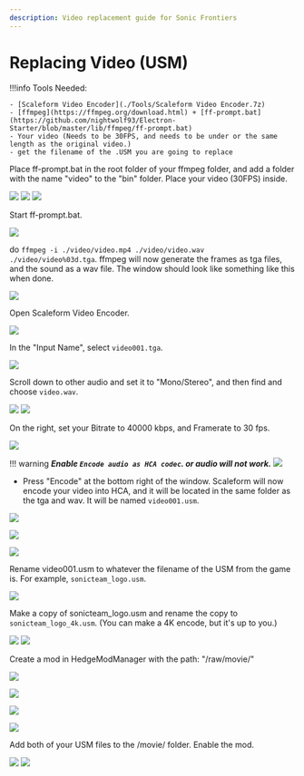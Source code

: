 ```yaml
---
description: Video replacement guide for Sonic Frontiers
---
```

# Replacing Video (USM)
!!!info
 Tools Needed:
 
    - [Scaleform Video Encoder](./Tools/Scaleform Video Encoder.7z)
    - [ffmpeg](https://ffmpeg.org/download.html) + [ff-prompt.bat](https://github.com/nightwolf93/Electron-Starter/blob/master/lib/ffmpeg/ff-prompt.bat) 
    - Your video (Needs to be 30FPS, and needs to be under or the same length as the original video.)
    - get the filename of the .USM you are going to replace
 
   Place ff-prompt.bat in the root folder of your ffmpeg folder, and add a folder with the name "video" to the "bin" folder. Place your video (30FPS) inside.
  
  ![](./assets/explorer_YNB0YXSzBQ.png)
  ![](./assets/explorer_z62yN58eXr.png)
  ![](./assets/explorer_52bwNmXEev.png)
  
   Start ff-prompt.bat. 
  
  ![](./assets/cmd_tlhn82iXWY.png)
  
   do `ffmpeg -i ./video/video.mp4 ./video/video.wav ./video/video%03d.tga`. ffmpeg will now generate the frames as tga files, and the sound as a wav file. The window should look like something like this when done.
  
  ![](./assets/cmd_xVOvFZb6so.png)
  
   Open Scaleform Video Encoder.
  
  ![](./assets/ScaleformVideoEncoder_6kkRMLqDdu.png)
  
   In the "Input Name", select `video001.tga`.
  
  ![](./assets/ScaleformVideoEncoder_iuxJ0cKVkR.png)
  
   Scroll down to other audio and set it to "Mono/Stereo", and then find and choose `video.wav`.
  
  ![](./assets/ScaleformVideoEncoder_Pmjm355WFA.png)
  ![](./assets/ScaleformVideoEncoder_QbFutOYPK5.png)
  
   On the right, set your Bitrate to 40000 kbps, and Framerate to 30 fps.
  
  ![](./assets/ScaleformVideoEncoder_HKxkrkghLC.png)
  
!!! warning ***Enable `Encode audio as HCA codec`. or audio will not work.***
    ![](./assets/ScaleformVideoEncoder_y5NuUWaT72.png)
  
  - Press "Encode" at the bottom right of the window. Scaleform will now encode your video into HCA, and it will be located in the same folder as the tga and wav. It will be named `video001.usm`.
  
  ![](./assets/ScaleformVideoEncoder_Dx5WIBPtvg.png)
  
  ![](./assets/ScaleformVideoEncoder_FsOI1d90ql.png)
  
  ![](./assets/explorer_41K2jhhnNN.png)
  
   Rename video001.usm to whatever the filename of the USM from the game is. For example, `sonicteam_logo.usm`.
  
  ![](./assets/explorer_fljcWoTS9x.png)
  
   Make a copy of sonicteam_logo.usm and rename the copy to `sonicteam_logo_4k.usm`. (You can make a 4K encode, but it's up to you.)
  
  ![](./assets/explorer_AaO8mIKfVv.png)
  ![](./assets/explorer_qujFOJvxG3.png)
  
   Create a mod in HedgeModManager with the path: "/raw/movie/"
  
  ![](./assets/HedgeModManager_QOg11XzOMt.png)
  
  ![](./assets/HedgeModManager_hDQwj1ERLo.png)
  
  ![](./assets/explorer_29g9xoWG0r.png)
  
  ![](./assets/explorer_bmnzkDZQyG.png)
  
   Add both of your USM files to the /movie/ folder. Enable the mod.
  
   ![](./assets/explorer_9keqbUv5EU.png)
   ![](./assets/SonicFrontiers_HOcaxz7O18.png)
   
